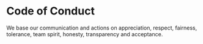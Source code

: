 # Code of Conduct

We base our communication and actions on appreciation, respect, fairness, tolerance, team spirit, honesty, transparency and acceptance.
